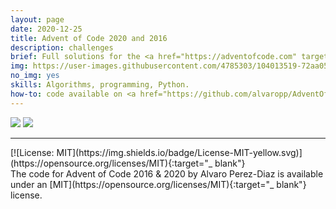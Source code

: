 ```yaml
---
layout: page
date: 2020-12-25
title: Advent of Code 2020 and 2016
description: challenges
brief: Full solutions for the <a href="https://adventofcode.com" target="_blank">Advent of Code</a> 2020 and 2016 challenges, using Python. I've grown very fond of the Advent of Code and it's very nice to see one's programming skills improving over time.
img: https://user-images.githubusercontent.com/4785303/104013519-72aa0500-51a9-11eb-8c2d-ec330c1f6361.jpg
no_img: yes
skills: Algorithms, programming, Python.
how-to: code available on <a href="https://github.com/alvaropp/AdventOfCode" target="_blank">GitHub</a>.
---
```



<div class="img_single">
  <img class="col three" src="https://user-images.githubusercontent.com/4785303/104013519-72aa0500-51a9-11eb-8c2d-ec330c1f6361.jpg"/>
  <img class="col three" src="https://user-images.githubusercontent.com/4785303/104013512-7047ab00-51a9-11eb-9733-5c3d68a4123a.jpg">
</div>

<hr>
[![License: MIT](https://img.shields.io/badge/License-MIT-yellow.svg)](https://opensource.org/licenses/MIT){:target="_ blank"} <br>
The code for Advent of Code 2016 & 2020 by Alvaro Perez-Diaz is available under an [MIT](https://opensource.org/licenses/MIT){:target="_ blank"} license.
